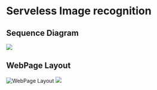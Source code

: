 # Serveless Image recognition

## Sequence Diagram
![](https://user-images.githubusercontent.com/15314851/178866939-e3e4ae19-ef6b-4547-ae6f-26769336b4eb.png)

## WebPage Layout
![WebPage Layout](https://user-images.githubusercontent.com/15314851/178866361-7aaeea00-3992-4090-9c79-372de9fc9bea.png)
![](https://user-images.githubusercontent.com/15314851/178866843-92129874-9032-4e85-8a33-c62998bc88f3.png)

